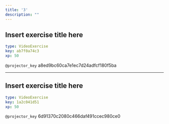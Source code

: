 ```yaml
---
title: '3'
description: ""
---
```


## Insert exercise title here

```yaml
type: VideoExercise
key: ab7f0a74c3
xp: 50
```

`@projector_key`
a8ed9bc60ca7e1ec7d24adfcf180f5ba

---

## Insert exercise title here

```yaml
type: VideoExercise
key: 1a2c041d51
xp: 50
```

`@projector_key`
6d91370c2080c466daf491ccec980ce0
